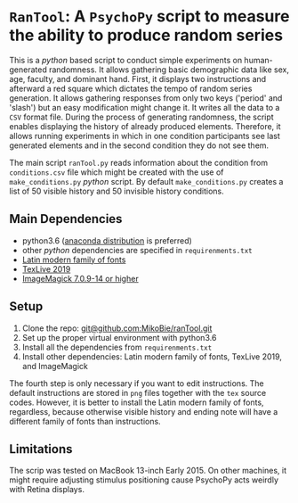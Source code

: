 # `RanTool`: A `PsychoPy` script to measure the ability to produce random series

This is a _python_ based script to conduct simple experiments on human-generated randomness. It allows gathering basic demographic data like sex, age, faculty, and dominant hand. First, it displays two instructions and afterward a red square which dictates the tempo of random series generation. It allows gathering responses from only two keys ('period' and 'slash') but an easy modification might change it. It writes all the data to a `CSV` format file. During the process of generating randomness, the script enables displaying the history of already produced elements. Therefore, it allows running experiments in which in one condition participants see last generated elements and in the second condition they do not see them.

The main script `ranTool.py` reads information about the condition from `conditions.csv` file which might be created with the use of `make_conditions.py` _python_ script. By 
default `make_conditions.py` creates a list of 50 visible history and 50 invisible history conditions.

## Main Dependencies

* python3.6 ([anaconda distribution](https://www.anaconda.com/download/) is preferred)
* other _python_ dependencies are specified in `requirenments.txt`
* [Latin modern family of fonts](http://www.gust.org.pl/projects/e-foundry/latin-modern)
* [TexLive 2019](https://www.tug.org/texlive/)
* [ImageMagick 7.0.9-14 or higher](https://imagemagick.org/index.php)

## Setup

1. Clone the repo: [git@github.com:MikoBie/ranTool.git](git@github.com:MikoBie/ranTool.git)
2. Set up the proper virtual environment with python3.6
3. Install all the dependencies from `requirenments.txt`
4. Install other dependencies: Latin modern family of fonts, TexLive 2019, and ImageMagick

The fourth step is only necessary if you want to edit instructions. The default instructions are stored in `png` files together with the `tex` source codes. However, it is better to install the Latin modern family of fonts, regardless, because otherwise visible history and ending note will have a different family of fonts than instructions.

## Limitations

The scrip was tested on MacBook 13-inch Early 2015. On other machines, it might require adjusting stimulus positioning cause PsychoPy acts weirdly with Retina displays.

